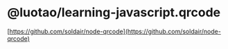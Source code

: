 # @luotao/learning-javascript.qrcode

[https://github.com/soldair/node-qrcode](https://github.com/soldair/node-qrcode)
